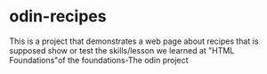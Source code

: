 # odin-recipes
This is a project that demonstrates a web page about recipes that is supposed show or test the skills/lesson we learned at "HTML Foundations"of the foundations-The odin project